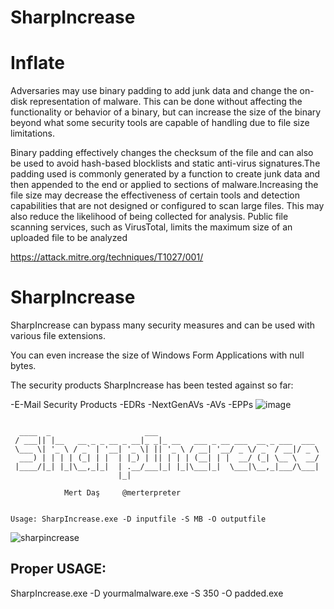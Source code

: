 # SharpIncrease

# Inflate

Adversaries may use binary padding to add junk data and change the on-disk representation of malware. This can be done without affecting the functionality or behavior of a binary, but can increase the size of the binary beyond what some security tools are capable of handling due to file size limitations.

Binary padding effectively changes the checksum of the file and can also be used to avoid hash-based blocklists and static anti-virus signatures.The padding used is commonly generated by a function to create junk data and then appended to the end or applied to sections of malware.Increasing the file size may decrease the effectiveness of certain tools and detection capabilities that are not designed or configured to scan large files. This may also reduce the likelihood of being collected for analysis. Public file scanning services, such as VirusTotal, limits the maximum size of an uploaded file to be analyzed


https://attack.mitre.org/techniques/T1027/001/


# SharpIncrease

SharpIncrease can bypass many security measures and can be used with various file extensions.

You can even increase the size of Windows Form Applications with null bytes.

The security products SharpIncrease has been tested against so far:

-E-Mail Security Products
-EDRs
-NextGenAVs
-AVs
-EPPs
![image](https://github.com/mertdas/SharpIncrease/assets/48562581/7e35fe25-7281-4423-9fdf-d2a0069865d0)

```

  ____  _                     ___
 / ___|| |__   __ _ _ __ _ __|_ _|_ __   ___ _ __ ___  __ _ ___  ___
 \___ \| '_ \ / _` | '__| '_ \| || '_ \ / __| '__/ _ \/ _` / __|/ _ \
  ___) | | | | (_| | |  | |_) | || | | | (__| | |  __/ (_| \__ \  __/
 |____/|_| |_|\__,_|_|  | .__/___|_| |_|\___|_|  \___|\__,_|___/\___|
                        |_|

            Mert Daş     @merterpreter


Usage: SharpIncrease.exe -D inputfile -S MB -O outputfile

```
![sharpincrease](https://user-images.githubusercontent.com/48562581/225166491-846654c6-c117-49d8-9c26-3dbb268af1e4.png)

## Proper USAGE:

SharpIncrease.exe -D yourmalmalware.exe -S 350 -O padded.exe
